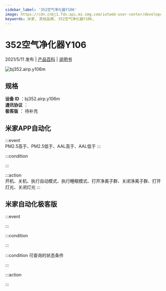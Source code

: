 ```yaml
---
sidebar_label: '352空气净化器Y106'
image: https://cdn.cnbj1.fds.api.mi-img.com/iotweb-user-center/developer_1679047903909K1F52MDA.png?GalaxyAccessKeyId=AKVGLQWBOVIRQ3XLEW&Expires=9223372036854775807&Signature=jKyE9Id+P3gSh9EoDHiaAmC51oY=
keywords: 米家, 其他品牌, 352空气净化器Y106, 
---
```

# 352空气净化器Y106

2021/5/11 发布 | [产品百科](https://home.mi.com/webapp/content/baike/product/index.html?model=bj352.airp.y106m/) | [说明书](https://home.mi.com/views/introduction.html?model=bj352.airp.y106m&region=cn)

![bj352.airp.y106m](https://cdn.cnbj1.fds.api.mi-img.com/iotweb-user-center/developer_1679047903909K1F52MDA.png?GalaxyAccessKeyId=AKVGLQWBOVIRQ3XLEW&Expires=9223372036854775807&Signature=jKyE9Id+P3gSh9EoDHiaAmC51oY=)

## 规格  
> 
**设备 ID** ：bj352.airp.y106m  
**通讯协议** ：  
**极客版**  ： 待补充 


## 米家APP自动化  

:::event  
PM2.5高于、PM2.5低于、AAL高于、AAL低于
:::

:::condition  

:::

:::action   
开机、关机、执行自动模式、执行睡眠模式、打开净离子群、关闭净离子群、打开灯光、关闭灯光
:::

## 米家自动化极客版  

:::event  

:::

:::condition  

:::

:::condition 可查询的状态条件  

:::

:::action  

:::

        
